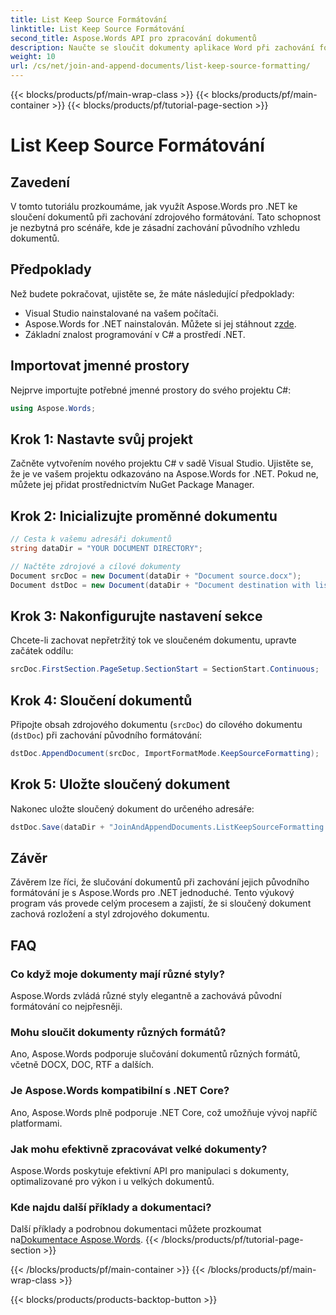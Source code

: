 ```yaml
---
title: List Keep Source Formátování
linktitle: List Keep Source Formátování
second_title: Aspose.Words API pro zpracování dokumentů
description: Naučte se sloučit dokumenty aplikace Word při zachování formátování pomocí Aspose.Words for .NET. Tento výukový program poskytuje podrobné pokyny pro bezproblémové slučování dokumentů.
weight: 10
url: /cs/net/join-and-append-documents/list-keep-source-formatting/
---
```


{{< blocks/products/pf/main-wrap-class >}}
{{< blocks/products/pf/main-container >}}
{{< blocks/products/pf/tutorial-page-section >}}

# List Keep Source Formátování

## Zavedení

V tomto tutoriálu prozkoumáme, jak využít Aspose.Words pro .NET ke sloučení dokumentů při zachování zdrojového formátování. Tato schopnost je nezbytná pro scénáře, kde je zásadní zachování původního vzhledu dokumentů.

## Předpoklady

Než budete pokračovat, ujistěte se, že máte následující předpoklady:

- Visual Studio nainstalované na vašem počítači.
-  Aspose.Words for .NET nainstalován. Můžete si jej stáhnout z[zde](https://releases.aspose.com/words/net/).
- Základní znalost programování v C# a prostředí .NET.

## Importovat jmenné prostory

Nejprve importujte potřebné jmenné prostory do svého projektu C#:

```csharp
using Aspose.Words;
```

## Krok 1: Nastavte svůj projekt

Začněte vytvořením nového projektu C# v sadě Visual Studio. Ujistěte se, že je ve vašem projektu odkazováno na Aspose.Words for .NET. Pokud ne, můžete jej přidat prostřednictvím NuGet Package Manager.

## Krok 2: Inicializujte proměnné dokumentu

```csharp
// Cesta k vašemu adresáři dokumentů
string dataDir = "YOUR DOCUMENT DIRECTORY";

// Načtěte zdrojové a cílové dokumenty
Document srcDoc = new Document(dataDir + "Document source.docx");
Document dstDoc = new Document(dataDir + "Document destination with list.docx");
```

## Krok 3: Nakonfigurujte nastavení sekce

Chcete-li zachovat nepřetržitý tok ve sloučeném dokumentu, upravte začátek oddílu:

```csharp
srcDoc.FirstSection.PageSetup.SectionStart = SectionStart.Continuous;
```

## Krok 4: Sloučení dokumentů

Připojte obsah zdrojového dokumentu (`srcDoc`) do cílového dokumentu (`dstDoc`) při zachování původního formátování:

```csharp
dstDoc.AppendDocument(srcDoc, ImportFormatMode.KeepSourceFormatting);
```

## Krok 5: Uložte sloučený dokument

Nakonec uložte sloučený dokument do určeného adresáře:

```csharp
dstDoc.Save(dataDir + "JoinAndAppendDocuments.ListKeepSourceFormatting.docx");
```

## Závěr

Závěrem lze říci, že slučování dokumentů při zachování jejich původního formátování je s Aspose.Words pro .NET jednoduché. Tento výukový program vás provede celým procesem a zajistí, že si sloučený dokument zachová rozložení a styl zdrojového dokumentu.

## FAQ

### Co když moje dokumenty mají různé styly?
Aspose.Words zvládá různé styly elegantně a zachovává původní formátování co nejpřesněji.

### Mohu sloučit dokumenty různých formátů?
Ano, Aspose.Words podporuje slučování dokumentů různých formátů, včetně DOCX, DOC, RTF a dalších.

### Je Aspose.Words kompatibilní s .NET Core?
Ano, Aspose.Words plně podporuje .NET Core, což umožňuje vývoj napříč platformami.

### Jak mohu efektivně zpracovávat velké dokumenty?
Aspose.Words poskytuje efektivní API pro manipulaci s dokumenty, optimalizované pro výkon i u velkých dokumentů.

### Kde najdu další příklady a dokumentaci?
 Další příklady a podrobnou dokumentaci můžete prozkoumat na[Dokumentace Aspose.Words](https://reference.aspose.com/words/net/).
{{< /blocks/products/pf/tutorial-page-section >}}

{{< /blocks/products/pf/main-container >}}
{{< /blocks/products/pf/main-wrap-class >}}

{{< blocks/products/products-backtop-button >}}
